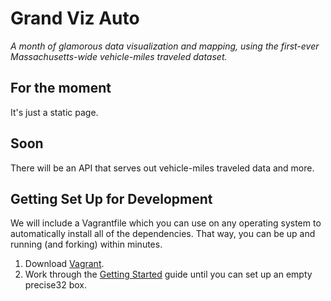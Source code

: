 Grand Viz Auto
==============

_A month of glamorous data visualization and mapping, using the first-ever Massachusetts-wide vehicle-miles traveled dataset._



For the moment
------------------------------

It's just a static page.


Soon
------------------------------

There will be an API that serves out vehicle-miles traveled data and more.


Getting Set Up for Development
------------------------------

We will include a Vagrantfile which you can use on any operating system to automatically install all of the dependencies. That way, you can be up and running (and forking) within minutes.



1. Download [Vagrant][dl].
2. Work through the [Getting Started][gs] guide until you can set up an empty precise32 box.

[dl]: http://www.vagrantup.com/downloads.html
[gs]: http://docs.vagrantup.com/v2/getting-started/